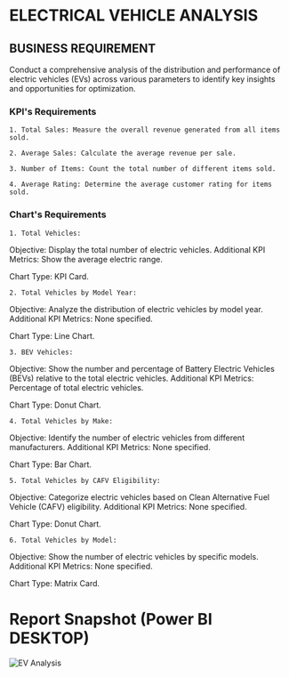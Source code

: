 # ELECTRICAL VEHICLE ANALYSIS


## BUSINESS REQUIREMENT

Conduct a comprehensive analysis of the distribution and performance of electric vehicles (EVs) across various parameters to identify key insights and opportunities for optimization.

### KPI's Requirements

    1. Total Sales: Measure the overall revenue generated from all items sold.

    2. Average Sales: Calculate the average revenue per sale.

    3. Number of Items: Count the total number of different items sold.

    4. Average Rating: Determine the average customer rating for items sold.


### Chart's Requirements


    1. Total Vehicles:
Objective: Display the total number of electric vehicles.
Additional KPI Metrics: Show the average electric range.

Chart Type: KPI Card.

    2. Total Vehicles by Model Year:
Objective: Analyze the distribution of electric vehicles by model year.
Additional KPI Metrics: None specified.

Chart Type: Line Chart.

    3. BEV Vehicles:
Objective: Show the number and percentage of Battery Electric Vehicles (BEVs) relative to the total electric vehicles.
Additional KPI Metrics: Percentage of total electric vehicles.

Chart Type: Donut Chart.

    4. Total Vehicles by Make:
Objective: Identify the number of electric vehicles from different manufacturers.
Additional KPI Metrics: None specified.

Chart Type: Bar Chart.

    5. Total Vehicles by CAFV Eligibility:
Objective: Categorize electric vehicles based on Clean Alternative Fuel Vehicle (CAFV) eligibility.
Additional KPI Metrics: None specified.

Chart Type: Donut Chart.

    6. Total Vehicles by Model:
Objective: Show the number of electric vehicles by specific models.
Additional KPI Metrics: None specified.

Chart Type: Matrix Card.


# Report Snapshot (Power BI DESKTOP)

![EV Analysis](https://github.com/user-attachments/assets/5fd0b2e2-7eb3-4f16-8df4-46910d363ddd)

